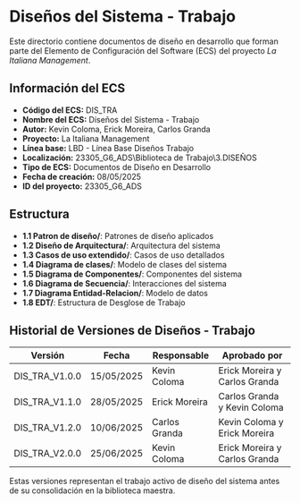 # Diseños del Sistema - Trabajo

Este directorio contiene documentos de diseño en desarrollo que forman parte del Elemento de Configuración del Software (ECS) del proyecto *La Italiana   Management*.

## Información del ECS

- **Código del ECS:** DIS_TRA  
- **Nombre del ECS:** Diseños del Sistema - Trabajo  
- **Autor:** Kevin Coloma, Erick Moreira, Carlos Granda
- **Proyecto:** La Italiana   Management  
- **Línea base:** LBD - Línea Base Diseños Trabajo  
- **Localización:** 23305_G6_ADS\Biblioteca de Trabajo\3.DISEÑOS  
- **Tipo de ECS:** Documentos de Diseño en Desarrollo  
- **Fecha de creación:** 08/05/2025  
- **ID del proyecto:** 23305_G6_ADS  

## Estructura

- **1.1 Patron de diseño/**: Patrones de diseño aplicados
- **1.2 Diseño de Arquitectura/**: Arquitectura del sistema
- **1.3 Casos de uso extendido/**: Casos de uso detallados
- **1.4 Diagrama de clases/**: Modelo de clases del sistema
- **1.5 Diagrama de Componentes/**: Componentes del sistema
- **1.6 Diagrama de Secuencia/**: Interacciones del sistema
- **1.7 Diagrama Entidad-Relacion/**: Modelo de datos
- **1.8 EDT/**: Estructura de Desglose de Trabajo

## Historial de Versiones de Diseños - Trabajo

| Versión | Fecha | Responsable | Aprobado por |
|---------|-------|-------------|--------------|
| DIS_TRA_V1.0.0 | 15/05/2025 | Kevin Coloma | Erick Moreira y Carlos Granda |
| DIS_TRA_V1.1.0 | 28/05/2025 | Erick Moreira | Carlos Granda y Kevin Coloma |
| DIS_TRA_V1.2.0 | 10/06/2025 | Carlos Granda | Kevin Coloma y Erick Moreira |
| DIS_TRA_V2.0.0 | 25/06/2025 | Kevin Coloma | Erick Moreira y Carlos Granda |

Estas versiones representan el trabajo activo de diseño del sistema antes de su consolidación en la biblioteca maestra.
